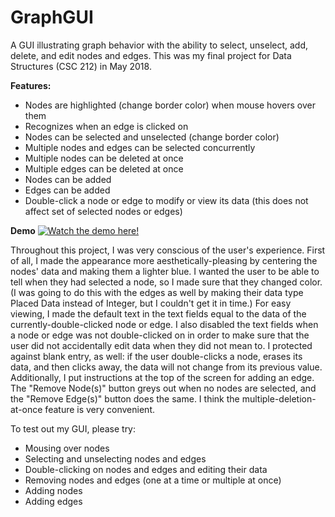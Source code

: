 # GraphGUI
A GUI illustrating graph behavior with the ability to select, unselect, add, delete, and edit nodes and edges. This was my final project for Data Structures (CSC 212) in May 2018.

**Features:**
  - Nodes are highlighted (change border color) when mouse hovers over them
  - Recognizes when an edge is clicked on
  - Nodes can be selected and unselected (change border color)
  - Multiple nodes and edges can be selected concurrently
  - Multiple nodes can be deleted at once
  - Multiple edges can be deleted at once
  - Nodes can be added
  - Edges can be added
  - Double-click a node or edge to modify or view its data (this does not affect set of selected nodes or edges)
  
**Demo**
[![Watch the demo here!](https://imgur.com/a/j9MBqu0)](https://youtu.be/a7a6CrOWuDc)
  
  Throughout this project, I was very conscious of the user's experience. First of all, I made the appearance more aesthetically-pleasing by centering the nodes' data and making them a lighter blue. I wanted the user to be able to tell when they had selected a node, so I made sure that they changed color. (I was going to do this with the edges as well by making their data type Placed Data instead of Integer, but I couldn't get it in time.) For easy viewing, I made the default text in the text fields equal to the data of the currently-double-clicked node or edge. I also disabled the text fields when a node or edge was not double-clicked on in order to make sure that the user did not accidentally edit data when they did not mean to. I protected against blank entry, as well: if the user double-clicks a node, erases its data, and then clicks away, the data will not change from its previous value. Additionally, I put instructions at the top of the screen for adding an edge. The "Remove Node(s)" button greys out when no nodes are selected, and the "Remove Edge(s)" button does the same. I think the multiple-deletion-at-once feature is very convenient. 

To test out my GUI, please try:
  - Mousing over nodes
  - Selecting and unselecting nodes and edges
  - Double-clicking on nodes and edges and editing their data
  - Removing nodes and edges (one at a time or multiple at once)
  - Adding nodes
  - Adding edges
